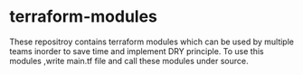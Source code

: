# terraform-modules
These repositroy contains terraform modules which can be used by multiple teams inorder to save time and implement DRY principle.
To use this modules ,write main.tf file and call these modules under source. 
